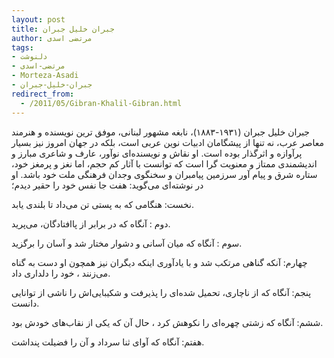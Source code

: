 ```yaml
---
layout: post
title: جبران خلیل جبران
author: مرتضی اسدی
tags:
- دلنوشت
- مرتضی-اسدی
- Morteza-Asadi
- جبران-خلیل-جبران
redirect_from:
  - /2011/05/Gibran-Khalil-Gibran.html
---
```

جبران خلیل جبران (۱۹۳۱-۱۸۸۳)، نابغه مشهور لبنانی، موفق ترین نویسنده و هنرمند معاصر عرب، نه تنها از پیشگامان ادبیات نوین عربی است، بلکه در جهان امروز نیز بسیار پرآوازه و اثرگذار بوده است. او نقاش و نویسنده‌ای نوآور، عارف و شاعری مبارز و اندیشمندی ممتاز و معنویت گرا است که توانست با آثار کم حجم، اما نغز و پرمغز خود، ستاره شرق و پیام آور سرزمین پیامبران و سخنگوی وجدان فرهنگی ملت خود باشد. او در نوشته‌ای می‌گوید: هفت جا نفس خود را حقیر دیدم؛  
  
نخست: هنگامی که به پستی تن می‌داد تا بلندی یابد.  
  
دوم : آنگاه که در برابر از پاافتادگان، می‌پرید.  
  
سوم : آنگاه که میان آسانی و دشوار مختار شد و آسان را برگزید.  



چهارم: آنکه گناهی مرتکب شد و با یادآوری اینکه دیگران نیز همچون او دست به گناه می‌زنند ، خود را دلداری داد.  
  
پنجم: آنگاه که از ناچاری، تحمیل شده‌ای را پذیرفت و شکیبایی‌اش را ناشی از توانایی دانست.  
  
ششم: آنگاه که زشتی چهره‌ای را نکوهش کرد ، حال آن که یکی از نقاب‌های خودش بود.  
  
هفتم: آنگاه که آوای ثنا سرداد و آن را فضیلت پنداشت.
